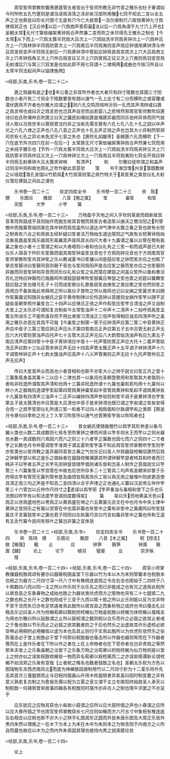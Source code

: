 <!-- { "loadSidebar": true } -->
　　周官笙师掌教吹籥箫篪篴管五者皆出于笙师所教无非竹音之雅乐也杜子春谓如今时所吹五孔竹篴则是谓当读爲涤荡之涤非矣汉部所用雅七窍不知去二变以全五声之正也蔡邕曰形长尺围寸无底有穴今亡大抵管一法尔唐制尺八取倍黄钟九寸爲律得其正也【汉丘仲以后一穴爲商声晋荀朂法以后一穴爲角谓于九寸穴上开也】圣朝太常无尺寸第依编架黄钟爲合声然兼二变而吹之未尽得先王雅乐之制也【今太常从下而上一穴爲太簇半窍爲大吕次上一穴爲姑洗半窍爲夹钟次上一穴爲仲吕次上一穴爲林钟半窍爲防賔次上一穴爲南吕半窍爲夷则变声爲应钟谓用黄钟清与仲吕双发爲变声半窍爲无射后一穴爲黄钟清中管起应钟爲首爲宫其次上穴大吕爲商又次上穴夹钟爲角又次上穴仲吕爲变征又次上穴防賔爲正征又次上穴夷则爲羽变宫爲无射谓后穴与第三穴双发是也如此即不用七窍谓十二律用两成曲也今按习所且以太常半窍法起间声以恊律施用】











<经部,乐类,乐书,卷一百二十二>








　　篪之爲器有底之也辛公善之非其所作者也大者尺有四寸隂数也其围三寸阳数也小者尺有二寸则全于隂数要皆有翘以通气一孔上达寸有二分而横吹之或容覆或潜伏篪爲不齐者也尔雅大埙谓之则六孔交鸣而喧哗沂则一孔而其声清辨或曰篪之爲言啼也或曰沂之爲言悲也岂其声自空而出若婴儿之悲啼然邪周官笙师教吹埙篪诗曰伯氏吹壎仲氏吹篪又曰天之牖民如壎如篪是壎篪异器而同乐伯仲异体而同气故诗人取以况焉世本以篪爲管沈约非之当矣先儒言篪有六孔七孔八孔十孔之説以中声论之六孔六律之正声也八孔八音之正声也十孔五声正倍之声也岂其大小异制然邪郑司农有七孔之异论未免泥乎七音之失也【篪吹孔如酸枣】圣朝篪六孔而横吹【下一穴在底节外次四穴在前一在后一】太常篪无尺寸第依编架黄钟爲合声然兼七窍而用之未纯乎雅乐也【节外一穴爲太簇半窍爲大吕次上一穴爲姑洗半窍爲夹钟又次上穴爲防賔半窍爲仲吕又次上一穴爲林钟又次上一穴爲南吕半窍爲夷则七窍全开爲应钟半窍爲无射黄钟大吕太簇夹钟哨　　有清声】
　　和
　　尔雅曰徒吹谓之和盖声过则淫中则和故也周礼之吹作龡此其意欤
　　簜
　　书于海岱惟州言簜既敷继之以瑶琨簜孔安国以竹箭爲大竹爲簜则簜之爲竹特大于其笙箫之类欤仪礼大射仪簜在建鼔之间此之谓也















　　乐书卷一百二十二
　　钦定四库全书
　　乐书卷一百二十三
　　宋　陈　撰
　　乐图论
　　雅部
　　八音【匏之属】
　　笙　　　　巢笙　　　和笙
　　凤笙　　　大竽　　　小竽
　　簧







<经部,乐类,乐书,卷一百二十三>
　　万物盈乎天地之间入乎坎则革故而趋新故其音革而爲鼓成乎艮则始作而施生故其音匏而爲笙古者造笙以曲沃之匏汶阳之列管匏中而施簧管端则美在其中钟而爲宫盖所以道达冲气律中太簇立春之音也故有长短之制焉有六合之和焉故五经析疑曰笙者法万物始生道达隂阳之气故有长短黄钟爲始法象鳯凰盖笙爲乐器其形鳯翼其声鳯鸣其长四尺大者十九簧谓之巢以众管在匏有鳯巢之象也小者十三管谓之和以大者唱则小者和也仪礼有之三笙一和而成声是已大射仪乐人宿县于阼阶东笙磬西面其南笙钟盖笙艮音也于方爲阳钟兑音也于方爲隂周官笙师掌教吹笙共其钟笙之乐以教诫夏书曰笙镛以间是鼓应笙之钟而笙亦应之也眡了掌击笙磬诗曰笙磬同音则磬干音也与笙同爲阳声是击应笙之磬而笙亦应之也笙磬则异器而同音笙钟则异音而同乐仪礼有众笙之名而簜在建鼓之间盖众笙所以备和奏洽百礼岂特应钟磬而已哉鹿鸣所谓鼓瑟鼓琴吹笙鼓簧应琴瑟之笙也賔之初筵曰籥舞笙鼓应鼓之笙也檀弓孔子十日而成笙歌仪礼歌鱼丽笙由庚笙之类应歌之笙也然则笙之爲用岂不备矣哉此帝舜用之所以鳯仪子晋吹之所以鳯鸣也记曰女娲之笙簧世本曰随作笙簧庸讵知随非女蜗氏之臣乎黄帝制律以伦伶造钟以营援则女娲作笙竽以随不足疑矣圣朝李照作巢笙合二十四声以应律吕正倍之声作和笙应笙竽合清浊之声又自制大笙上之太乐亦可谓知复古制矣今太常笙浊声十二中声十二清声十二俗呼爲鳯笙孟蜀主所进乐工不能吹虽存而不用比者按习清浊正三倍声皆得相应诚去四清声吹之虽用之雅乐亦恶在其爲不可哉【今巢笙之制第一管子应钟清声应第二管二中音黄钟正声应中音子三第三管应钟正声应头子第四管南吕正声应第五子五中吕管无射正声无应六大托管防賔浊声应托声七十五管大吕正声无应八大韵管姑洗浊声有应九第五子南吕清声应第四管十中音子黄钟清应中音十一托声管防賔正声应大托十二着声管姑洗正声应韵十三仙吕管夹钟正声无应十四高声管太簇正声十五平调子林钟清声十六平调管林钟正声十七韵太簇浊声应高声十八义声管夷则正声无应十九托声管仲吕正声无应声】






















　　传曰大笙音声众而高也小者音相和也斯不亦笙大小之辨乎説文曰笙正月之音十三簧象鳯身盖其簧十二以应十二律也其一以象闰也圣朝登歌用和笙取其大者倡则小者和非阮逸所谓取其声清和也用十三簧非阮逸所谓十九簧也巢和若均用十九簧何以辨小大之器哉阮逸谓竽笙起第四管爲黄钟巢笙起中音管爲黄钟和笙起平调爲黄钟各十九簧皆有四清声三浊声十二正声以编钟四清声参验则和笙平调子是黄钟清也竽笙第五子是太簇清也中吕管是大吕清也中音子是夹钟清也既已谓之竽矣谓之笙矣安得合而一之爲竽笙邪仪礼所谓三笙一和者不过四人相爲倡和尔孰谓竽和之类邪【蔡邕月令章句曰季秋之月上丁入学习吹笙所以通气也管箫笙竽皆以吹鸣者也】











<经部,乐类,乐书,卷一百二十三>
　　昔女蜗氏使随裁匏竹以爲竽其形参差以象鸟翼火类也火数二其成数则七焉冬至吹黄钟之律而间音以竽冬则水王而竽以之则水器也水数一其成数则六焉因六而六之则三十六者竽之簧数也因七而六之则四十二寸者竽之长数也月令仲夏调笙竽淮南子谓孟夏吹笙竽盖不知此周官笙师掌教吹竽笙则竽亦笙类也以笙师教之虽异器同音皆立春之气也乐记曰圣人作爲鼗鼓椌楬埙篪然后爲之钟磬竽瑟以和之是乐之倡始者在鼗鼓椌楬壎篪其所谓钟磬竽瑟者特其和终者而已韩非子曰竽者五声之长竽先则钟瑟皆随竽倡则诸乐皆和岂圣人制作之意哉説文曰竽管三十六簧象笙以竽宫管在中故也后世所存多二十三管具二均声焉圣朝宋祁曽于乐府得古竽有管而无簧列管参差及曲颈皆爲鳯饰乐工皆以爲无用之器惟叶防欲更造使具清正倍三均之声是不知去二变四清以合乎声律之正也通礼义纂曰汉武帝丘仲作竽笙三十六管岂以丘仲作尺四寸之遂误以爲竽邪【竽声重浊与巢相和堂下之乐也乐法图曰吹竽有以知法度竽音调则度数得矣】
　　簧
　　易曰天而地黄盖天色以爲正以赤爲盛地色以黒爲正以黄爲盛在坤之六五黄裳元吉文在中也月令中央土律中黄钟之宫则乐之有簧以宫管在中也莫非簧也有笙中之簧有非笙中之簧鹿鸣曰吹笙鼓簧庄子言簧鼓笙中之簧也君子阳阳曰左执簧巧言曰巧言如簧非笙中之簧也传称王遥有五舌竹簧今民间有铁叶之簧岂非簧之变体欤




　　乐书卷一百二十三
<经部,乐类,乐书>
　　钦定四库全书
　　乐书卷一百二十四
　　宋　陈旸　撰
　　乐图论
　　雅部
　　八音【木之属】
　　柷【控击】　　敔【楬戞】　　籈
　　止　　　　应　　　　钟笋
　　磬笋　　　　钟簴　　磬簴【鐻】
　　论上　　　论下　　　植羽
　　璧翣　　　业　　　　崇牙枞
　　摐




<经部,乐类,乐书,卷一百二十四>
<经部,乐类,乐书,卷一百二十四>
　　周官小师掌教播鼗柷敔周颂有瞽亦曰鼗磬柷圉盖堂下乐器以竹为本以木为末则管籥本也柷敔末也柷之为器方二尺四寸深一尺八寸中有椎柄连底挏之令左右击也隂始于二四终于八十隂数四八而以阳一主之所以作乐则于众乐先之而已非能成之也有兄之道焉此柷所以居宫县之东象春物之成始也敔之为器状类伏虎西方之隂物也背有二十七鉏铻二九之数也栎之长尺十之数也阳成于三变于九而以隂十胜之所以止乐则能以反为文非特不至于流而失已亦有足禁遏者焉此敔所以居宫县之西象秋物之成终也书曰戞击礼曰楷击乐记曰圣人作为椌楬荀卿曰鞉柷拊椌楬似万物盖柷敔以椌楬为体椌楬以戞楷击为用也尔雅曰所以鼔敔谓之止所以鼓柷谓之籈则柷以合乐而作之必鼓之欲其止者戒之于蚤也敔以节乐而止之必鼓之欲其籈者防之于后也然乐之出虚故其作乐虚椌必欲空琴必用桐拊必用糠皆以虚为本也及其止则归于实焉此敔所以为伏虎形欤然乐之张陈戞击必于堂上柷敔必于堂下何邪曰柷敔器也戞击所以作器也器则卑而在下作器者尊而在上是作乐者在下所以作之者在上在上命物者也在下受命者也岂非贵贱之等然邪本夫堂上之乐象庙朝之治堂下之乐象万物之治荀卿以拊柷椌楬为似万物则是以堂上之拊亦似之误矣柷敔椌楬皆一物而异名荀卿以柷椌离而二之亦误矣桓谭新论谓椌楬不如流郑之乐眞有意哉【止者柷之椎名也籈者鼓敔之名也】圣朝太乐柷为方色以图瑞物东龙西虎南凤北而底为神螾敔因唐制用竹以二尺四寸折为十二茎乐将作先击其首次三戞鉏铻而止与旧柷四面画山卉用木栎鉏铻者异矣虽曰因时制宜要之非有意义孰若复古制之为愈哉先儒以柷为立夏之音又谓干主立冬隂阳终始故圣人承天以制柷敔一何疎邪晋宋故事四箱各有柷敔同时戞作亦非古人之制也隋牛洪罢之不亦冝乎























　　应乐犹应之应物其获也小矣故小鼓谓之应所以应大鼓所倡之声也小舂谓之应所以应大舂所倡之节也周官笙师掌教牍长七尺应则如桶而方六尺五寸中象柷有椎连底左右相击以应柷也斯不亦大小之辨乎礼图其形正圆而外皆朱唐乐图及大周正乐皆外黒内朱然以理推之一在木下为本上为末在木中为朱则本之为物含阳于内南方之火所自而蔵也故应以木为之而内外朱焉固其理也彼持内黒之説真臆论欤















<经部,乐类,乐书,卷一百二十四>








　　论上
